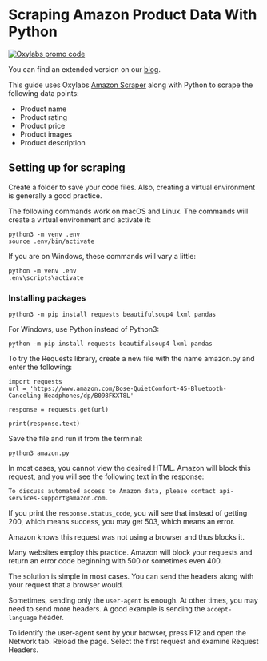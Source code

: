 # Scraping Amazon Product Data With Python

[![Oxylabs promo code](https://user-images.githubusercontent.com/129506779/250792357-8289e25e-9c36-4dc0-a5e2-2706db797bb5.png)](https://oxylabs.go2cloud.org/aff_c?offer_id=7&aff_id=877&url_id=112)

You can find an extended version on our [blog](https://oxylabs.io/blog/scrape-amazon-product-data).

This guide uses Oxylabs [Amazon Scraper](https://oxylabs.io/products/scraper-api/ecommerce/amazon) along with Python to scrape the following data points:

- Product name
- Product rating
- Product price
- Product images
- Product description

## Setting up for scraping

Create a folder to save your code files. Also, creating a virtual environment is generally a good practice.

The following commands work on macOS and Linux. The commands will create a virtual environment and activate it:

```
python3 -m venv .env
source .env/bin/activate
```

If you are on Windows, these commands will vary a little:

```
python -m venv .env
.env\scripts\activate
```
### Installing packages

```
python3 -m pip install requests beautifulsoup4 lxml pandas
```

For Windows, use Python instead of Python3:

```
python -m pip install requests beautifulsoup4 lxml pandas
```

To try the Requests library, create a new file with the name amazon.py and enter the following:

```
import requests
url = 'https://www.amazon.com/Bose-QuietComfort-45-Bluetooth-Canceling-Headphones/dp/B098FKXT8L'

response = requests.get(url)

print(response.text)
```

Save the file and run it from the terminal:

```
python3 amazon.py
```

In most cases, you cannot view the desired HTML. Amazon will block this request, and you will see the following text in the response:

```
To discuss automated access to Amazon data, please contact api-services-support@amazon.com.
```

If you print the `response.status_code`, you will see that instead of getting 200, which means success, you may get 503, which means an error.

Amazon knows this request was not using a browser and thus blocks it.

Many websites employ this practice. Amazon will block your requests and return an error code beginning with 500 or sometimes even 400.

The solution is simple in most cases. You can send the headers along with your request that a browser would.

Sometimes, sending only the `user-agent` is enough. At other times, you may need to send more headers. A good example is sending the `accept-language` header.

To identify the user-agent sent by your browser, press F12 and open the Network tab. Reload the page. Select the first request and examine Request Headers.





